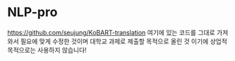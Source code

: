 # NLP-pro

https://github.com/seujung/KoBART-translation 여기에 있는 코드를 그대로 가져와서 필요에 맞게 수정한 것이며
대학교 과제로 제출할 목적으로 올린 것 이기에 상업적 목적으로는 사용하지 않습니다!
